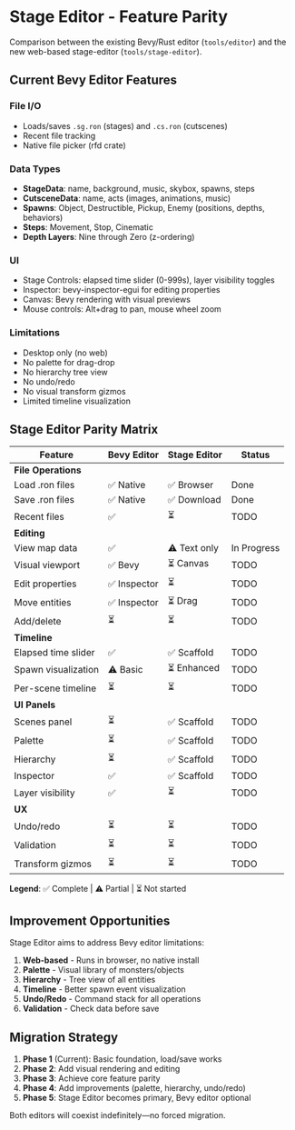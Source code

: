 # Stage Editor - Feature Parity

Comparison between the existing Bevy/Rust editor (`tools/editor`) and the new web-based stage-editor (`tools/stage-editor`).

## Current Bevy Editor Features

### File I/O

- Loads/saves `.sg.ron` (stages) and `.cs.ron` (cutscenes)
- Recent file tracking
- Native file picker (rfd crate)

### Data Types

- **StageData**: name, background, music, skybox, spawns, steps
- **CutsceneData**: name, acts (images, animations, music)
- **Spawns**: Object, Destructible, Pickup, Enemy (positions, depths, behaviors)
- **Steps**: Movement, Stop, Cinematic
- **Depth Layers**: Nine through Zero (z-ordering)

### UI

- Stage Controls: elapsed time slider (0-999s), layer visibility toggles
- Inspector: bevy-inspector-egui for editing properties
- Canvas: Bevy rendering with visual previews
- Mouse controls: Alt+drag to pan, mouse wheel zoom

### Limitations

- Desktop only (no web)
- No palette for drag-drop
- No hierarchy tree view
- No undo/redo
- No visual transform gizmos
- Limited timeline visualization

## Stage Editor Parity Matrix

| Feature             | Bevy Editor  | Stage Editor | Status      |
| ------------------- | ------------ | ------------ | ----------- |
| **File Operations** |
| Load .ron files     | ✅ Native    | ✅ Browser   | Done        |
| Save .ron files     | ✅ Native    | ✅ Download  | Done        |
| Recent files        | ✅           | ⏳           | TODO        |
| **Editing**         |
| View map data       | ✅           | ⚠️ Text only | In Progress |
| Visual viewport     | ✅ Bevy      | ⏳ Canvas    | TODO        |
| Edit properties     | ✅ Inspector | ⏳           | TODO        |
| Move entities       | ✅ Inspector | ⏳ Drag      | TODO        |
| Add/delete          | ⏳           | ⏳           | TODO        |
| **Timeline**        |
| Elapsed time slider | ✅           | ✅ Scaffold  | TODO        |
| Spawn visualization | ⚠️ Basic     | ⏳ Enhanced  | TODO        |
| Per-scene timeline  | ⏳           | ⏳           | TODO        |
| **UI Panels**       |
| Scenes panel        | ⏳           | ✅ Scaffold  | TODO        |
| Palette             | ⏳           | ✅ Scaffold  | TODO        |
| Hierarchy           | ⏳           | ✅ Scaffold  | TODO        |
| Inspector           | ✅           | ✅ Scaffold  | TODO        |
| Layer visibility    | ✅           | ⏳           | TODO        |
| **UX**              |
| Undo/redo           | ⏳           | ⏳           | TODO        |
| Validation          | ⏳           | ⏳           | TODO        |
| Transform gizmos    | ⏳           | ⏳           | TODO        |

**Legend**: ✅ Complete | ⚠️ Partial | ⏳ Not started

## Improvement Opportunities

Stage Editor aims to address Bevy editor limitations:

1. **Web-based** - Runs in browser, no native install
2. **Palette** - Visual library of monsters/objects
3. **Hierarchy** - Tree view of all entities
4. **Timeline** - Better spawn event visualization
5. **Undo/Redo** - Command stack for all operations
6. **Validation** - Check data before save

## Migration Strategy

1. **Phase 1** (Current): Basic foundation, load/save works
2. **Phase 2**: Add visual rendering and editing
3. **Phase 3**: Achieve core feature parity
4. **Phase 4**: Add improvements (palette, hierarchy, undo/redo)
5. **Phase 5**: Stage Editor becomes primary, Bevy editor optional

Both editors will coexist indefinitely—no forced migration.
